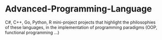 # Advanced-Programming-Language
C#, C++, Go, Python, R  mini-project  projects that highlight the philosophies of these languages, in the implementation of programming paradigms (OOP, functional programming ...)
